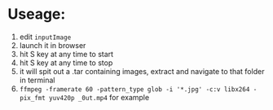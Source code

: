 # Useage:

1. edit ```inputImage```
2. launch it in browser
3. hit S key at any time to start
4. hit S key at any time to stop
5. it will spit out a .tar containing images, extract and navigate to that folder in terminal
6. ```ffmpeg -framerate 60 -pattern_type glob -i '*.jpg' -c:v libx264 -pix_fmt yuv420p _0ut.mp4``` for example
